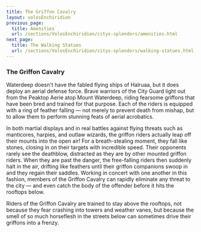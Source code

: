 ```yaml
---
title: The Griffon Cavalry
layout: volosEnchiridion
previous_page:
  title: Amenities
  url: /sections/VolosEnchiridion/citys-splendors/amenities.html
next_page:
  title: The Walking Statues
  url: /sections/VolosEnchiridion/citys-splendors/walking-statues.html
---
```


### The Griffon Cavalry

Waterdeep doesn't have the fabled flying ships of Halruaa, but it does deploy an aerial defense force. Brave warriors of the City Guard light out from the Peaktop Aerie atop Mount Waterdeep, riding fearsome griffons that have been bred and trained for that purpose. Each of the riders is equipped with a ring of feather falling &mdash; not merely to prevent death from mishap, but to allow them to perform stunning feats of aerial acrobatics.

In both martial displays and in real battles against flying threats such as manticores, harpies, and outlaw wizards, the griffon riders actually leap off their mounts into the open air! For a breath-stealing moment, they fall like stones, closing in on their targets with incredible speed. Their opponents rarely see the deathblow, distracted as they are by other mounted griffon riders. When they are past the danger, the free-falling riders then suddenly halt in the air, drifting like feathers until their griffon companions swoop in and they regain their saddles. Working in concert with one another in this fashion, members of the Griffon Cavalry can rapidly eliminate any threat to the city &mdash; and even catch the body of the offender before it hits the rooftops below.

Riders of the Griffon Cavalry are trained to stay above the rooftops, not because they fear crashing into towers and weather vanes, but because the smell of so much horseflesh in the streets below can sometimes drive their griffons into a frenzy.
